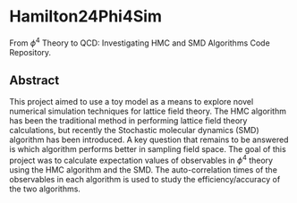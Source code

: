 # Hamilton24Phi4Sim
From $\phi ^4$ Theory to QCD: Investigating HMC and SMD Algorithms Code Repository.

## Abstract
 This project aimed to use a toy model as a means to explore novel numerical simulation techniques for lattice field theory. The HMC algorithm has been the traditional method in performing lattice field theory calculations, but recently the Stochastic molecular dynamics (SMD) algorithm has been introduced. A key question that remains to be answered is which algorithm performs better in sampling field space. The goal of this project was to calculate expectation values of observables in $\phi^4$ theory using the HMC algorithm and the SMD. The auto-correlation times of the observables in each algorithm is used to study the efficiency/accuracy of the two algorithms. 


